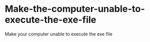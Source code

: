 # Make-the-computer-unable-to-execute-the-exe-file
Make your computer unable to execute the exe file
